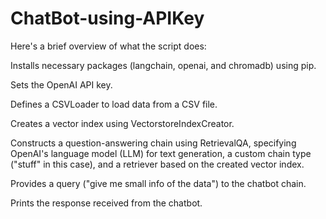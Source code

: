 # ChatBot-using-APIKey
Here's a brief overview of what the script does:


Installs necessary packages (langchain, openai, and chromadb) using pip.

Sets the OpenAI API key.

Defines a CSVLoader to load data from a CSV file.

Creates a vector index using VectorstoreIndexCreator.

Constructs a question-answering chain using RetrievalQA, specifying OpenAI's language model (LLM) for text generation, a custom chain type ("stuff" in this case), and a retriever based on the created vector index.

Provides a query ("give me small info of the data") to the chatbot chain.

Prints the response received from the chatbot.
